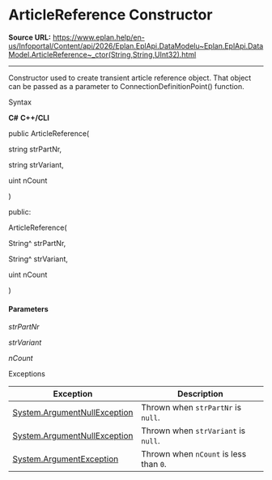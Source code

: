 # ArticleReference Constructor

**Source URL:** https://www.eplan.help/en-us/Infoportal/Content/api/2026/Eplan.EplApi.DataModelu~Eplan.EplApi.DataModel.ArticleReference~_ctor(String,String,UInt32).html

---

Constructor used to create transient article reference object. That object can be passed as a parameter to ConnectionDefinitionPoint() function.

Syntax

**C#**
**C++/CLI**


public ArticleReference( 

   string strPartNr,

   string strVariant,

   uint nCount

)

public:

ArticleReference( 

   String^ strPartNr,

   String^ strVariant,

   uint nCount

)


#### Parameters

*strPartNr*


*strVariant*


*nCount*

Exceptions

| Exception | Description |
| --- | --- |
| [System.ArgumentNullException](#) | Thrown when `strPartNr` is `null`. |
| [System.ArgumentNullException](#) | Thrown when `strVariant` is `null`. |
| [System.ArgumentException](#) | Thrown when `nCount` is less than `0`. |
